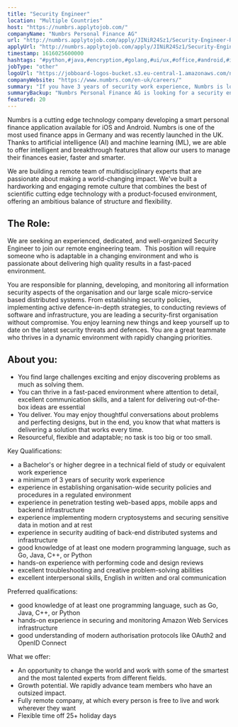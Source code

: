 ```yaml
---
title: "Security Engineer"
location: "Multiple Countries"
host: "https://numbrs.applytojob.com/"
companyName: "Numbrs Personal Finance AG"
url: "http://numbrs.applytojob.com/apply/JINiR24Sz1/Security-Engineer-Remote"
applyUrl: "http://numbrs.applytojob.com/apply/JINiR24Sz1/Security-Engineer-Remote"
timestamp: 1616025600000
hashtags: "#python,#java,#encryption,#golang,#ui/ux,#office,#android,#ios,#aws,#management,#finance"
jobType: "other"
logoUrl: "https://jobboard-logos-bucket.s3.eu-central-1.amazonaws.com/numbrs-personal-finance-ag"
companyWebsite: "https://www.numbrs.com/en-uk/careers/"
summary: "If you have 3 years of security work experience, Numbrs is looking for someone with your skillset."
summaryBackup: "Numbrs Personal Finance AG is looking for a security engineer that has experience in: #python, #java, #golang."
featured: 20
---
```


Numbrs is a cutting edge technology company developing a smart personal finance application available for iOS and Android. Numbrs is one of the most used finance apps in Germany and was recently launched in the UK. Thanks to artificial intelligence (AI) and machine learning (ML), we are able to offer intelligent and breakthrough features that allow our users to manage their finances easier, faster and smarter.

We are building a remote team of multidisciplinary experts that are passionate about making a world-changing impact. We've built a hardworking and engaging remote culture that combines the best of scientific cutting edge technology with a product-focused environment, offering an ambitious balance of structure and flexibility.

## The Role:

We are seeking an experienced, dedicated, and well-organized Security Engineer to join our remote engineering team.  This position will require someone who is adaptable in a changing environment and who is passionate about delivering high quality results in a fast-paced environment.

You are responsible for planning, developing, and monitoring all information security aspects of the organisation and our large scale micro-service based distributed systems. From establishing security policies, implementing active defence-in-depth strategies, to conducting reviews of software and infrastructure, you are leading a security-first organisation without compromise. You enjoy learning new things and keep yourself up to date on the latest security threats and defences. You are a great teammate who thrives in a dynamic environment with rapidly changing priorities.

## About you:

*   You find large challenges exciting and enjoy discovering problems as much as solving them.
*   You can thrive in a fast-paced environment where attention to detail, excellent communication skills, and a talent for delivering out-of-the-box ideas are essential
*   You deliver. You may enjoy thoughtful conversations about problems and perfecting designs, but in the end, you know that what matters is delivering a solution that works every time.
*   Resourceful, flexible and adaptable; no task is too big or too small.

Key Qualifications:

*   a Bachelor's or higher degree in a technical field of study or equivalent work experience
*   a minimum of 3 years of security work experience
*   experience in establishing organisation-wide security policies and procedures in a regulated environment
*   experience in penetration testing web-based apps, mobile apps and backend infrastructure
*   experience implementing modern cryptosystems and securing sensitive data in motion and at rest
*   experience in security auditing of back-end distributed systems and infrastructure
*   good knowledge of at least one modern programming language, such as Go, Java, C++, or Python
*   hands-on experience with performing code and design reviews
*   excellent troubleshooting and creative problem-solving abilities
*   excellent interpersonal skills, English in written and oral communication

Preferred qualifications:

*   good knowledge of at least one programming language, such as Go, Java, C++, or Python
*   hands-on experience in securing and monitoring Amazon Web Services infrastructure
*   good understanding of modern authorisation protocols like OAuth2 and OpenID Connect

What we offer:

*   An opportunity to change the world and work with some of the smartest and the most talented experts from different fields. 
*   Growth potential. We rapidly advance team members who have an outsized impact. 
*   Fully remote company, at which every person is free to live and work wherever they want
*   Flexible time off 25+ holiday days
